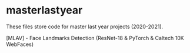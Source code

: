 # masterlastyear
These files store code for master last year projects (2020-2021).

[MLAV] - Face Landmarks Detection (ResNet-18 & PyTorch & Caltech 10K WebFaces)

